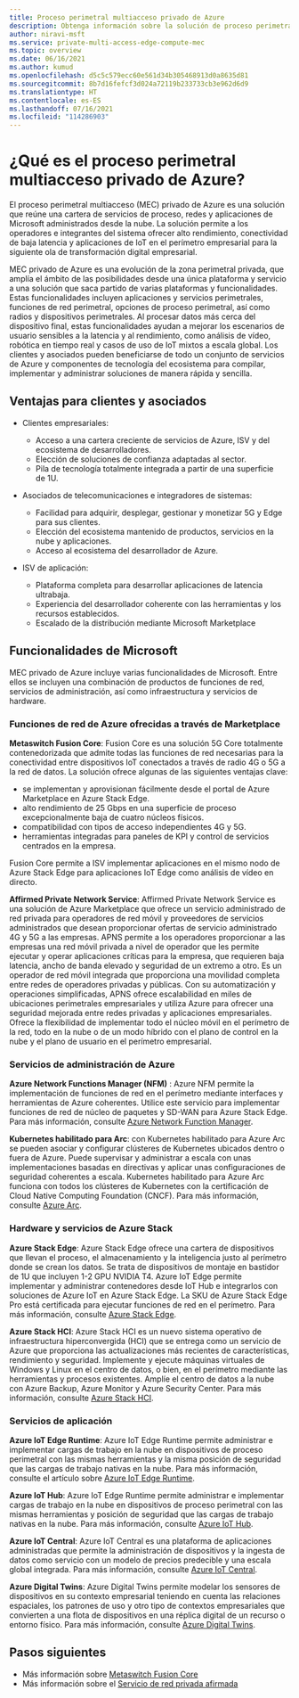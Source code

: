 ```yaml
---
title: Proceso perimetral multiacceso privado de Azure
description: Obtenga información sobre la solución de proceso perimetral multiacceso (MEC) privado de Azure que reúne una cartera de servicios de proceso, redes y aplicaciones de Microsoft administrados desde la nube.
author: niravi-msft
ms.service: private-multi-access-edge-compute-mec
ms.topic: overview
ms.date: 06/16/2021
ms.author: kumud
ms.openlocfilehash: d5c5c579ecc60e561d34b305468913d0a8635d81
ms.sourcegitcommit: 8b7d16fefcf3d024a72119b233733cb3e962d6d9
ms.translationtype: HT
ms.contentlocale: es-ES
ms.lasthandoff: 07/16/2021
ms.locfileid: "114286903"
---
```

# <a name="what-is-azure-private-multi-access-edge-compute"></a>¿Qué es el proceso perimetral multiacceso privado de Azure?

El proceso perimetral multiacceso (MEC) privado de Azure es una solución que reúne una cartera de servicios de proceso, redes y aplicaciones de Microsoft administrados desde la nube. La solución permite a los operadores e integrantes del sistema ofrecer alto rendimiento, conectividad de baja latencia y aplicaciones de IoT en el perímetro empresarial para la siguiente ola de transformación digital empresarial. 

MEC privado de Azure es una evolución de la zona perimetral privada, que amplía el ámbito de las posibilidades desde una única plataforma y servicio a una solución que saca partido de varias plataformas y funcionalidades. Estas funcionalidades incluyen aplicaciones y servicios perimetrales, funciones de red perimetral, opciones de proceso perimetral, así como radios y dispositivos perimetrales. Al procesar datos más cerca del dispositivo final, estas funcionalidades ayudan a mejorar los escenarios de usuario sensibles a la latencia y al rendimiento, como análisis de vídeo, robótica en tiempo real y casos de uso de IoT mixtos a escala global. Los clientes y asociados pueden beneficiarse de todo un conjunto de servicios de Azure y componentes de tecnología del ecosistema para compilar, implementar y administrar soluciones de manera rápida y sencilla. 

## <a name="benefits-to-customers-and-partners"></a>Ventajas para clientes y asociados
- Clientes empresariales:
    - Acceso a una cartera creciente de servicios de Azure, ISV y del ecosistema de desarrolladores.
    - Elección de soluciones de confianza adaptadas al sector.
    - Pila de tecnología totalmente integrada a partir de una superficie de 1U.

- Asociados de telecomunicaciones e integradores de sistemas:
    - Facilidad para adquirir, desplegar, gestionar y monetizar 5G y Edge para sus clientes.
    - Elección del ecosistema mantenido de productos, servicios en la nube y aplicaciones.
    - Acceso al ecosistema del desarrollador de Azure.

- ISV de aplicación:
    - Plataforma completa para desarrollar aplicaciones de latencia ultrabaja. 
    - Experiencia del desarrollador coherente con las herramientas y los recursos establecidos.
    - Escalado de la distribución mediante Microsoft Marketplace

## <a name="microsoft-capabilities"></a>Funcionalidades de Microsoft
MEC privado de Azure incluye varias funcionalidades de Microsoft. Entre ellos se incluyen una combinación de productos de funciones de red, servicios de administración, así como infraestructura y servicios de hardware. 

### <a name="azure-network-functions-offered-via-marketplace"></a>Funciones de red de Azure ofrecidas a través de Marketplace

**Metaswitch Fusion Core**: Fusion Core es una solución 5G Core totalmente contenedorizada que admite todas las funciones de red necesarias para la conectividad entre dispositivos IoT conectados a través de radio 4G o 5G a la red de datos. La solución ofrece algunas de las siguientes ventajas clave:
 - se implementan y aprovisionan fácilmente desde el portal de Azure Marketplace en Azure Stack Edge.
 - alto rendimiento de 25 Gbps en una superficie de proceso excepcionalmente baja de cuatro núcleos físicos.
 - compatibilidad con tipos de acceso independientes 4G y 5G.
 - herramientas integradas para paneles de KPI y control de servicios centrados en la empresa. 
 
Fusion Core permite a ISV implementar aplicaciones en el mismo nodo de Azure Stack Edge para aplicaciones IoT Edge como análisis de vídeo en directo. 

**Affirmed Private Network Service**: Affirmed Private Network Service es una solución de Azure Marketplace que ofrece un servicio administrado de red privada para operadores de red móvil y proveedores de servicios administrados que desean proporcionar ofertas de servicio administrado 4G y 5G a las empresas. APNS permite a los operadores proporcionar a las empresas una red móvil privada a nivel de operador que les permite ejecutar y operar aplicaciones críticas para la empresa, que requieren baja latencia, ancho de banda elevado y seguridad de un extremo a otro. Es un operador de red móvil integrada que proporciona una movilidad completa entre redes de operadores privadas y públicas. Con su automatización y operaciones simplificadas, APNS ofrece escalabilidad en miles de ubicaciones perimetrales empresariales y utiliza Azure para ofrecer una seguridad mejorada entre redes privadas y aplicaciones empresariales. Ofrece la flexibilidad de implementar todo el núcleo móvil en el perímetro de la red, todo en la nube o de un modo híbrido con el plano de control en la nube y el plano de usuario en el perímetro empresarial. 

### <a name="azure-management-services"></a>Servicios de administración de Azure

**Azure Network Functions Manager (NFM)** : Azure NFM permite la implementación de funciones de red en el perímetro mediante interfaces y herramientas de Azure coherentes. Utilice este servicio para implementar funciones de red de núcleo de paquetes y SD-WAN para Azure Stack Edge. Para más información, consulte [Azure Network Function Manager](../network-function-manager/overview.md).

**Kubernetes habilitado para Arc**: con Kubernetes habilitado para Azure Arc se pueden asociar y configurar clústeres de Kubernetes ubicados dentro o fuera de Azure. Puede supervisar y administrar a escala con unas implementaciones basadas en directivas y aplicar unas configuraciones de seguridad coherentes a escala. Kubernetes habilitado para Azure Arc funciona con todos los clústeres de Kubernetes con la certificación de Cloud Native Computing Foundation (CNCF). Para más información, consulte [Azure Arc](https://azure.microsoft.com/services/azure-arc/).

### <a name="azure-stack-hardware-and-services"></a>Hardware y servicios de Azure Stack
**Azure Stack Edge**: Azure Stack Edge ofrece una cartera de dispositivos que llevan el proceso, el almacenamiento y la inteligencia justo al perímetro donde se crean los datos. Se trata de dispositivos de montaje en bastidor de 1U que incluyen 1-2 GPU NVIDIA T4. Azure IoT Edge permite implementar y administrar contenedores desde IoT Hub e integrarlos con soluciones de Azure IoT en Azure Stack Edge. La SKU de Azure Stack Edge Pro está certificada para ejecutar funciones de red en el perímetro. Para más información, consulte [Azure Stack Edge](https://azure.microsoft.com/products/azure-stack/edge/).

**Azure Stack HCI**: Azure Stack HCI es un nuevo sistema operativo de infraestructura hiperconvergida (HCI) que se entrega como un servicio de Azure que proporciona las actualizaciones más recientes de características, rendimiento y seguridad. Implemente y ejecute máquinas virtuales de Windows y Linux en el centro de datos, o bien, en el perímetro mediante las herramientas y procesos existentes. Amplíe el centro de datos a la nube con Azure Backup, Azure Monitor y Azure Security Center. Para más información, consulte [Azure Stack HCI](https://azure.microsoft.com/products/azure-stack/hci/).

### <a name="application-services"></a>Servicios de aplicación

**Azure IoT Edge Runtime**: Azure IoT Edge Runtime permite administrar e implementar cargas de trabajo en la nube en dispositivos de proceso perimetral con las mismas herramientas y la misma posición de seguridad que las cargas de trabajo nativas en la nube. Para más información, consulte el artículo sobre [Azure IoT Edge Runtime](/windows/ai/windows-ml-container/iot-edge-runtime).

**Azure IoT Hub**: Azure IoT Edge Runtime permite administrar e implementar cargas de trabajo en la nube en dispositivos de proceso perimetral con las mismas herramientas y posición de seguridad que las cargas de trabajo nativas en la nube. Para más información, consulte [Azure IoT Hub](https://azure.microsoft.com/services/iot-hub/).

**Azure IoT Central**: Azure IoT Central es una plataforma de aplicaciones administradas que permite la administración de dispositivos y la ingesta de datos como servicio con un modelo de precios predecible y una escala global integrada. Para más información, consulte [Azure IoT Central](https://azure.microsoft.com/services/iot-central/).

**Azure Digital Twins**: Azure Digital Twins permite modelar los sensores de dispositivos en su contexto empresarial teniendo en cuenta las relaciones espaciales, los patrones de uso y otro tipo de contextos empresariales que convierten a una flota de dispositivos en una réplica digital de un recurso o entorno físico. Para más información, consulte [Azure Digital Twins](https://azure.microsoft.com/services/digital-twins/).

## <a name="next-steps"></a>Pasos siguientes
- Más información sobre [Metaswitch Fusion Core](metaswitch-fusion-core-overview.md)
- Más información sobre el [Servicio de red privada afirmada](affirmed-private-network-service-overview.md)